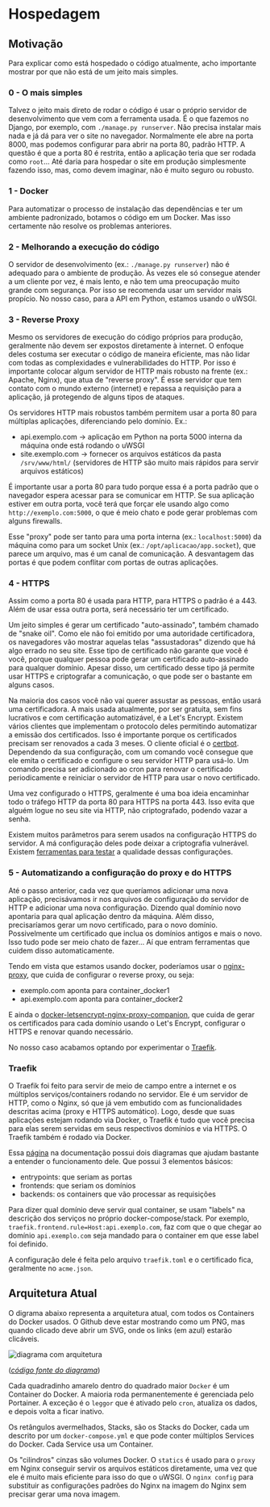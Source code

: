# Hospedagem

## Motivação

Para explicar como está hospedado o código atualmente, acho importante mostrar por que não está de um jeito mais simples.

### 0 - O mais simples

Talvez o jeito mais direto de rodar o código é usar o próprio servidor de desenvolvimento que vem com a ferramenta usada.
É o que fazemos no Django, por exemplo, com `./manage.py runserver`. Não precisa instalar mais nada e já dá para ver o site no navegador.
Normalmente ele abre na porta 8000, mas podemos configurar para abrir na porta 80, padrão HTTP.
A questão é que a porta 80 é restrita, então a aplicação teria que ser rodada como `root`...
Até daria para hospedar o site em produção simplesmente fazendo isso, mas, como devem imaginar, não é muito seguro ou robusto.

### 1 - Docker

Para automatizar o processo de instalação das dependências e ter um ambiente padronizado, botamos o código em um Docker.
Mas isso certamente não resolve os problemas anteriores.

### 2 - Melhorando a execução do código

O servidor de desenvolvimento (ex.: `./manage.py runserver`) não é adequado para o ambiente de produção.
Às vezes ele só consegue atender a um cliente por vez, é mais lento, e não tem uma preocupação muito grande com segurança.
Por isso se recomenda usar um servidor mais propício. No nosso caso, para a API em Python, estamos usando o uWSGI.

### 3 - Reverse Proxy

Mesmo os servidores de execução do código próprios para produção, geralmente não devem ser expostos diretamente à internet.
O enfoque deles costuma ser executar o código de maneira eficiente, mas não lidar com todas as complexidades e vulnerabilidades do HTTP.
Por isso é importante colocar algum servidor de HTTP mais robusto na frente (ex.: Apache, Nginx), que atua de "reverse proxy".
É esse servidor que tem contato com o mundo externo (internet) e repassa a requisição para a aplicação, já protegendo de alguns tipos de ataques.

Os servidores HTTP mais robustos também permitem usar a porta 80 para múltiplas aplicações, diferenciando pelo domínio. Ex.:

- api.exemplo.com -> aplicação em Python na porta 5000 interna da máquina onde está rodando o uWSGI
- site.exemplo.com -> fornecer os arquivos estáticos da pasta `/srv/www/html/` (servidores de HTTP são muito mais rápidos para servir arquivos estáticos)

É importante usar a porta 80 para tudo porque essa é a porta padrão que o navegador espera acessar para se comunicar em HTTP.
Se sua aplicação estiver em outra porta, você terá que forçar ele usando algo como `http://exemplo.com:5000`, o que é meio chato e pode gerar problemas com alguns firewalls.

Esse "proxy" pode ser tanto para uma porta interna (ex.: `localhost:5000`) da máquina como para um socket Unix (ex.: `/opt/aplicacao/app.socket`),
que parece um arquivo, mas é um canal de comunicação.
A desvantagem das portas é que podem conflitar com portas de outras aplicações.

### 4 - HTTPS

Assim como a porta 80 é usada para HTTP, para HTTPS o padrão é a 443.
Além de usar essa outra porta, será necessário ter um certificado.

Um jeito simples é gerar um certificado "auto-assinado", também chamado de "snake oil".
Como ele não foi emitido por uma autoridade certificadora, os navegadores vão mostrar aquelas telas "assustadoras" dizendo que há algo errado no seu site.
Esse tipo de certificado não garante que você é você, porque qualquer pessoa pode gerar um certificado auto-assinado para qualquer domínio.
Apesar disso, um certificado desse tipo já permite usar HTTPS e criptografar a comunicação, o que pode ser o bastante em alguns casos.

Na maioria dos casos você não vai querer assustar as pessoas, então usará uma certificadora.
A mais usada atualmente, por ser gratuita, sem fins lucrativos e com certificação automatizável, é a Let's Encrypt.
Existem vários clientes que implementam o protocolo deles permitindo automatizar a emissão dos certificados.
Isso é importante porque os certificados precisam ser renovados a cada 3 meses.
O cliente oficial é o [certbot](https://certbot.eff.org).
Dependendo da sua configuração, com um comando você consegue que ele emita o certificado e configure o seu servidor HTTP para usá-lo.
Um comando precisa ser adicionado ao cron para renovar o certificado periodicamente e reiniciar o servidor de HTTP para usar o novo certificado.

Uma vez configurado o HTTPS, geralmente é uma boa ideia encaminhar todo o tráfego HTTP da porta 80 para HTTPS na porta 443.
Isso evita que alguém logue no seu site via HTTP, não criptografado, podendo vazar a senha.

Existem muitos parâmetros para serem usados na configuração HTTPS do servidor.
A má configuração deles pode deixar a criptografia vulnerável.
Existem [ferramentas para testar](https://www.ssllabs.com/ssltest/) a qualidade dessas configurações.

### 5 - Automatizando a configuração do proxy e do HTTPS

Até o passo anterior, cada vez que queríamos adicionar uma nova aplicação, precisávamos ir nos arquivos de configuração do servidor de HTTP e adicionar uma nova configuração.
Dizendo qual domínio novo apontaria para qual aplicação dentro da máquina.
Além disso, precisaríamos gerar um novo certificado, para o novo domínio.
Possivelmente um certificado que inclua os domínios antigos e mais o novo.
Isso tudo pode ser meio chato de fazer...
Aí que entram ferramentas que cuidem disso automaticamente.

Tendo em vista que estamos usando docker, poderíamos usar o [nginx-proxy](https://github.com/jwilder/nginx-proxy), que cuida de configurar o reverse proxy, ou seja:

- exemplo.com aponta para container_docker1
- api.exemplo.com aponta para container_docker2

E ainda o [docker-letsencrypt-nginx-proxy-companion](https://github.com/JrCs/docker-letsencrypt-nginx-proxy-companion), que cuida de gerar os certificados para cada domínio usando o Let's Encrypt, configurar o HTTPS e renovar quando necessário.

No nosso caso acabamos optando por experimentar o [Traefik](https://traefik.io).

### Traefik

O Traefik foi feito para servir de meio de campo entre a internet e os múltiplos 
serviços/containers rodando no servidor.
Ele é um servidor de HTTP, como o Nginx, só que já vem embutido com as funcionalidades 
descritas acima (proxy e HTTPS automático).
Logo, desde que suas aplicações estejam rodando via Docker, o Traefik é tudo que você 
precisa para elas serem servidas em seus respectivos domínios e via HTTPS.
O Traefik também é rodado via Docker.

Essa [página](https://docs.traefik.io/basics) na documentação possui dois diagramas
que ajudam bastante a entender o funcionamento dele.
Que possui 3 elementos básicos:

- entrypoints: que seriam as portas
- frontends: que seriam os domínios
- backends: os containers que vão processar as requisições

Para dizer qual domínio deve servir qual container, se usam "labels" na descrição
dos serviços no próprio docker-compose/stack.
Por exemplo, `traefik.frontend.rule=Host:api.exemplo.com`, faz com que o que chegar ao 
domínio `api.exemplo.com` seja mandado para o container em que esse label foi definido.

A configuração dele é feita pelo arquivo `traefik.toml` e o certificado fica, geralmente 
no `acme.json`.

## Arquitetura Atual

O digrama abaixo representa a arquitetura atual, com todos os Containers do Docker usados.
O Github deve estar mostrando como um PNG, mas quando clicado deve abrir um SVG,
onde os links (em azul) estarão clicáveis.

![diagrama com arquitetura](http://www.plantuml.com/plantuml/proxy?fmt=svg&src=https://raw.githubusercontent.com/analytics-ufcg/leggo-geral/master/diagrama.puml?cachebuster=1)

(*[código fonte do diagrama](https://github.com/analytics-ufcg/leggo-geral/blob/master/diagrama.puml)*)

Cada quadradinho amarelo dentro do quadrado maior `Docker` é um Container do Docker.
A maioria roda permanentemente é gerenciada pelo Portainer.
A exceção é o `leggor` que é ativado pelo `cron`, atualiza os dados, e depois volta 
a ficar inativo.

Os retângulos avermelhados, Stacks, são os Stacks do Docker, 
cada um descrito por um `docker-compose.yml` e que pode conter 
múltiplos Services do Docker.
Cada Service usa um Container.

Os "cilindros" cinzas são volumes Docker.
O `statics` é usado para o `proxy` em Nginx conseguir servir os arquivos estáticos 
diretamente, uma vez que ele é muito mais eficiente para isso do que o uWSGI.
O `nginx config` para substituir as configurações padrões do Nginx na imagem do Nginx 
sem precisar gerar uma nova imagem.
